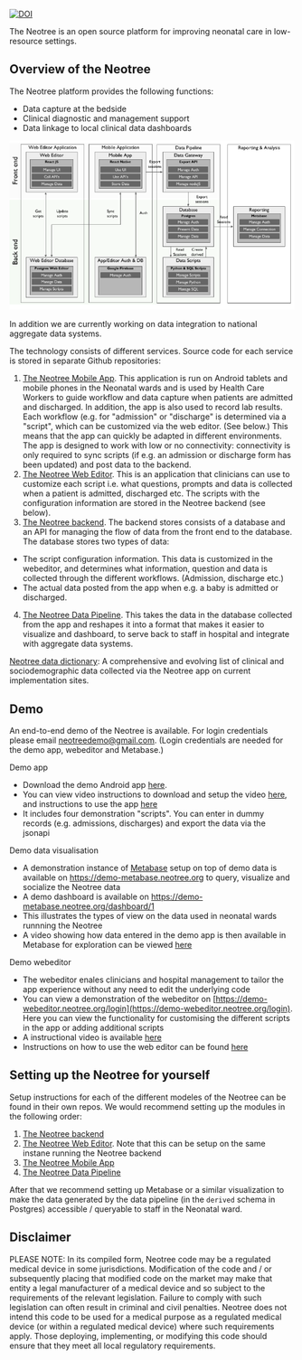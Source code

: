 [![DOI](https://zenodo.org/badge/257850569.svg)](https://zenodo.org/badge/latestdoi/257850569)

The Neotree is an open source platform for improving neonatal care in low-resource settings. 

## Overview of the Neotree

The Neotree platform provides the following functions:

* Data capture at the bedside
* Clinical diagnostic and management support
* Data linkage to local clinical data dashboards

![Architecture Overview](img/neotree-functional-overview.png)

In addition we are currently working on data integration to national aggregate data systems.

The technology consists of different services. Source code for each service is stored in separate Github repositories:

1. [The Neotree Mobile App](https://github.com/neotree/neotree-react-native-app). This application is run on Android tablets and mobile phones in the Neonatal wards and is used by Health Care Workers to guide workflow and data capture when patients are admitted and discharged. In addition, the app is also used to record lab results. Each workflow (e.g. for "admission" or "discharge" is determined via a "script", which can be customized via the web editor. (See below.) This means that the app can quickly be adapted in different environments. The app is designed to work with low or no connectivity: connectivity is only required to sync scripts (if e.g. an admission or discharge form has been updated) and post data to the backend.
2. [The Neotree Web Editor](https://github.com/neotree/neotree-editor). This is an application that clinicians can use to customize each script i.e. what questions, prompts and data is collected when a patient is admitted, discharged etc. The scripts with the configuration information are stored in the Neotree backend (see below).
3. [The Neotree backend](https://github.com/neotree/node-api). The backend stores consists of a database and an API for managing the flow of data from the front end to the database. The database stores two types of data:
  * The script configuration information. This data is customized in the webeditor, and determines what information, question and data is collected through the different workflows. (Admission, discharge etc.)
  * The actual data posted from the app when e.g. a baby is admitted or discharged.
4. [The Neotree Data Pipeline](https://github.com/neotree/neotree-data-pipeline-kedro). This takes the data in the database collected from the app and reshapes it into a format that makes it easier to visualize and dashboard, to serve back to staff in hospital and integrate with aggregate data systems. 

[Neotree data dictionary](https://docs.google.com/spreadsheets/d/1A0tPnsYasLHmFonjtO2OtP8e6OEwW7hFS1egvh7uV80/edit): A comprehensive and evolving list of clinical and sociodemographic data collected via the Neotree app on current implementation sites.

## Demo

An end-to-end demo of the Neotree is available. For login credentials please email neotreedemo@gmail.com. (Login credentials are needed for the demo app, webeditor and Metabase.)

Demo app

* Download the demo Android app [here](https://drive.google.com/file/d/1BrW8LCKKbzXhXVWVappVAjDkupIXR2pK/view?usp=sharing).
* You can view video instructions to download and setup the video [here](https://youtu.be/H280y_h_ueo), and instructions to use the app [here](https://youtu.be/68wHtgXewM0)
* It includes four demonstration "scripts". You can enter in dummy records (e.g. admissions, discharges) and export the data via the jsonapi

Demo data visualisation

* A demonstration instance of [Metabase](https://github.com/metabase/metabase) setup on top of demo data is available on https://demo-metabase.neotree.org to query, visualize and socialize the Neotree data
* A demo dashboard is available on https://demo-metabase.neotree.org/dashboard/1
* This illustrates the types of view on the data used in neonatal wards runnning the Neotree
* A video showing how data entered in the demo app is then available in Metabase for exploration can be viewed [here](https://youtu.be/MwbjNsB3KDA)

Demo webeditor

* The webeditor enales clinicians and hospital management to tailor the app experience without any need to edit the underlying code
* You can view a demonstration of the webeditor on [https://demo-webeditor.neotree.org/login](https://demo-webeditor.neotree.org/login). Here you can view the functionality for customising the different scripts in the app or adding additional scripts
* A instructional video is available [here](https://youtu.be/FLOFAuZXAjw)
* Instructions on how to use the web editor can be found [here](https://github.com/neotree/neotree-editor/blob/master/editor-usage-instructions.pdf)

## Setting up the Neotree for yourself

Setup instructions for each of the different modeles of the Neotree can be found in their own repos. We would recommend setting up the modules in the following order:

1. [The Neotree backend](https://github.com/neotree/node-api)
2. [The Neotree Web Editor](https://github.com/neotree/neotree-editor). Note that this can be setup on the same instane running the Neotree backend
3. [The Neotree Mobile App](https://github.com/neotree/neotree-react-native-app)
4. [The Neotree Data Pipeline](https://github.com/neotree/neotree-data-pipeline-kedro)

After that we recommend setting up Metabase or a similar visualization to make the data generated by the data pipeline (in the `derived` schema in Postgres) accessible / queryable to staff in the Neonatal ward.

## Disclaimer

PLEASE NOTE: In its compiled form, Neotree code may be a regulated medical device in some jurisdictions. Modification of the code and / or subsequently placing that modified code on the market may make that entity a legal manufacturer of a medical device and so subject to the requirements of the relevant legislation. Failure to comply with such legislation can often result in criminal and civil penalties. Neotree does not intend this code to be used for a medical purpose as a regulated medical device (or within a regulated medical device) where such requirements apply. Those deploying, implementing, or modifying this code should ensure that they meet all local regulatory requirements.
